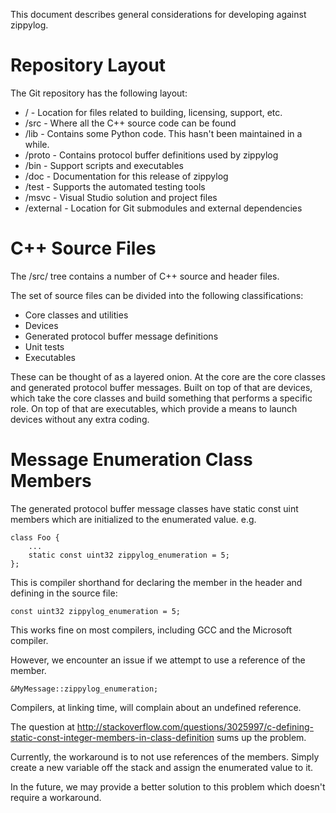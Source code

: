 This document describes general considerations for developing against zippylog.

# Repository Layout

The Git repository has the following layout:

* / - Location for files related to building, licensing, support, etc.
* /src - Where all the C++ source code can be found
* /lib - Contains some Python code. This hasn't been maintained in a while.
* /proto - Contains protocol buffer definitions used by zippylog
* /bin - Support scripts and executables
* /doc - Documentation for this release of zippylog
* /test - Supports the automated testing tools
* /msvc - Visual Studio solution and project files
* /external - Location for Git submodules and external dependencies

# C++ Source Files

The /src/ tree contains a number of C++ source and header files.

The set of source files can be divided into the following classifications:

* Core classes and utilities
* Devices
* Generated protocol buffer message definitions
* Unit tests
* Executables

These can be thought of as a layered onion. At the core are the core classes
and generated protocol buffer messages. Built on top of that are devices,
which take the core classes and build something that performs a specific role.
On top of that are executables, which provide a means to launch devices
without any extra coding.

# Message Enumeration Class Members

The generated protocol buffer message classes have static const uint members
which are initialized to the enumerated value. e.g.

    class Foo {
        ...
        static const uint32 zippylog_enumeration = 5;
    };

This is compiler shorthand for declaring the member in the header and defining in the source file:

    const uint32 zippylog_enumeration = 5;

This works fine on most compilers, including GCC and the Microsoft compiler.

However, we encounter an issue if we attempt to use a reference of the member.

    &MyMessage::zippylog_enumeration;

Compilers, at linking time, will complain about an undefined reference.

The question at http://stackoverflow.com/questions/3025997/c-defining-static-const-integer-members-in-class-definition
sums up the problem.

Currently, the workaround is to not use references of the members. Simply
create a new variable off the stack and assign the enumerated value to it.

In the future, we may provide a better solution to this problem which doesn't
require a workaround.
